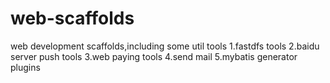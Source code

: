 # web-scaffolds
web development scaffolds,including some util tools
1.fastdfs tools
2.baidu server push tools
3.web paying tools
4.send mail
5.mybatis generator plugins
